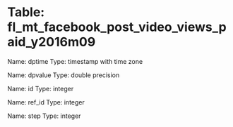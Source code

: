 Table: fl_mt_facebook_post_video_views_paid_y2016m09
====================================================

Name: dptime
Type: timestamp with time zone

Name: dpvalue
Type: double precision

Name: id
Type: integer

Name: ref_id
Type: integer

Name: step
Type: integer

